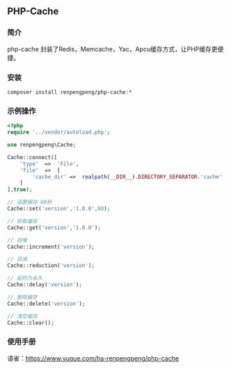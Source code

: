 ## PHP-Cache

### 简介

php-cache 封装了Redis，Memcache，Yac，Apcu缓存方式，让PHP缓存更便捷。

### 安装
`composer install renpengpeng/php-cache:*`

### 示例操作

```php
<?php
require '../vendor/autoload.php';

use renpengpeng\Cache;

Cache::connect([
	'type'	=>	'File',
	'file'	=>	[
		'cache_dir'	=>	realpath(__DIR__).DIRECTORY_SEPARATOR.'cache'
	]
],true);

// 设置缓存 60秒
Cache::set('version','1.0.0',60);

// 获取缓存
Cache::get('version','1.0.0');

// 自增
Cache::increment('version');

// 自减
Cache::reduction('version');

// 延时为永久
Cache::delay('version');

// 删除缓存
Cache::delete('version');

// 清空缓存
Cache::clear();
```

### 使用手册
语雀：https://www.yuque.com/ha-renpengpeng/php-cache
